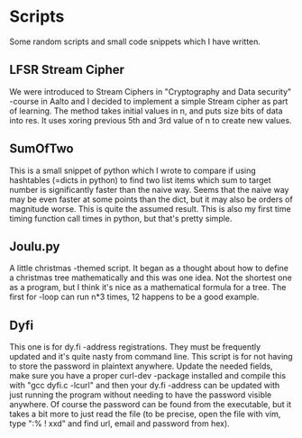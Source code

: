 # Scripts

Some random scripts and small code snippets which I have written.

## LFSR Stream Cipher

We were introduced to Stream Ciphers in "Cryptography and Data security" -course in Aalto and I decided to implement a simple Stream cipher as part of learning. The method takes initial values in n, and puts size bits of data into res. It uses xoring previous 5th and 3rd value of n to create new values.


## SumOfTwo

This is a small snippet of python which I wrote to compare if using hashtables (=dicts in python) to find two list items which sum to target number is significantly faster than the naive way. Seems that the naive way may be even faster at some points than the dict, but it may also be orders of magnitude worse. This is quite the assumed result. This is also my first time timing function call times in python, but that's pretty simple.


## Joulu.py
A little christmas -themed script. It began as a thought about how to define a christmas tree mathematically and this was one idea. Not the shortest one as a program, but I think it's nice as a mathematical formula for a tree. The first for -loop can run n\*3 times, 12 happens to be a good example.


## Dyfi

This one is for dy.fi -address registrations. They must be frequently updated and it's quite nasty from command line. This script is for not having to store the password in plaintext anywhere. Update the needed fields, make sure you have a proper curl-dev -package installed and compile this with "gcc dyfi.c -lcurl" and then your dy.fi -address can be updated with just running the program without needing to have the password visible anywhere. Of course the password can be found from the executable, but it takes a bit more to just read the file (to be precise, open the file with vim, type ":% ! xxd" and find url, email and password from hex).